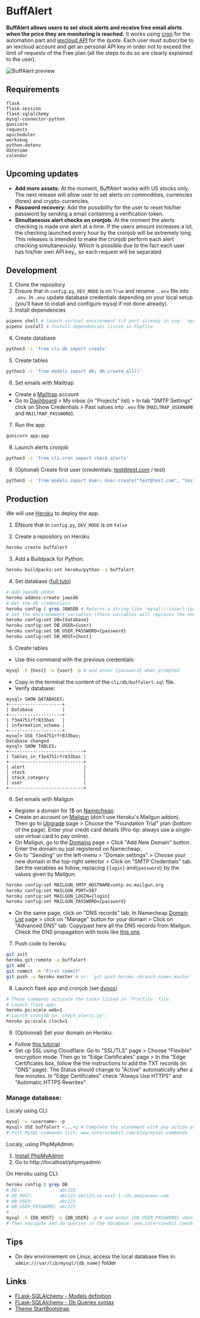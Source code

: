 # BuffAlert

**BuffAlert allows users to set stock alerts and receive free email alerts when the price they are monitoring is reached.** 
It works using [cron](https://edouardproust.dev/blog/python-deploy-a-cron-job-on-heroku_8) for the automation part and [iexcloud API](https://iexcloud.io/docs/) for the quote. 
Each user must subscribe to an iexcloud account and get an personal API key in order not to exceed the limit of requests of the Free plan (all the steps to do so are clearly explained to the user).

![BuffAlert preview](static/img/screenshot.png)

## Requirements

```
flask
flask-session
flask-sqlalchemy
mysql-connector-python
gunicorn
requests
apscheduler
werkzeug
python-dotenv
datetime
calendar
```

## Upcoming updates

- **Add more assets:** At the moment, BuffAlert works with US stocks only. The next release will allow user to set alerts on commodities, currencies (forex) and crypto-currencies.
- **Password recovery:** Add the possibility for the user to reset his/her password by sending a email containing a verification token.
- **Simultaneous alert checks on cronjob:** At the moment the alerts checking is made one alert at a time. If the users amount increases a lot, the checking launched every hour by the cronjob will be extremely long. This releases is intended to make the cronjob perform each alert checking simultaneously. Which is possible due to the fact each user has his/her own API key,, so each request will be separated.

## Development

1. Clone the repository
2. Ensure that in `config.py`, `DEV_MODE` is on `True` and rename `..env` file into `.env`. In `.env` update database credentials depending on your local setup (you'll have to install and configure mysql if not done already).
3. Install dependencies
```bash
pipenv shell # launch virtual environment (if port already in use: `npx kill-port <port>`)
pipenv install # Install dependencies listed in Pipfile
```
4. Create database
```bash
python3 -c 'from cli.db import create'
```
5. Create tables
```bash
python3 -c 'from models import db; db.create_all()'
```

6. Set emails with Mailtrap
- Create a [Mailtrap](https://mailtrap.io/register/signup) account
- Go to [Dashboard](https://mailtrap.io/inboxes) > My inbox (in "Projects" list) > In tab "SMTP Settings" click on Show Credentials > Past values into `.env` file (`MAILTRAP_USERNAME` and `MAILTRAP_PASSWORD`).

7. Run the app
```bash
gunicorn app:app
```
8. Launch alerts cronjob
```bash
python3 -c 'from cli.cron import check_alerts'
```

9. (Optional) Create first user (credentials: test@test.com / test)
```bash
python3 -c 'from models import User; User.create("test@test.com", "test")'
```

## Production

We will use [Heroku](https://www.heroku.com/) to deploy the app.

1. ENsure that in `config.py`, `DEV_MODE` is on `False`

2. Create a repository on Heroku
```bash
heroku create buffalert
```
3. Add a Buildpack for Python:
```bash
heroku buildpacks:set heroku/python -a buffalert
```

4. Set database ([full tuto](https://roytuts.com/how-to-deploy-python-flask-mysql-based-application-in-heroku-cloud/))
```bash
# Add JawsDB addon
heroku addons:create jawsdb
# Get the db credentials 
heroku config | grep JAWSDB # Returns a string like `mysql://{user}:{password}@{host}:{port}/{database}
# Set the environement variables (these variables will replaces the ones in the .env file):
heroku config:set DB={database}
heroku config:set DB_USER={user}
heroku config:set DB_USER_PASSWORD={password}
heroku config:set DB_HOST={host}
```

5. Create tables
- Use this command with the previous credentials:
```bash
mysql -h {host} -u {user} -p # and enter {password} when prompted
```
- Copy in the terminal the content of the `cli/db/buffalert.sql` file.
- Verify database:
```
mysql> SHOW DATABASES;
+--------------------+
| Database           |
+--------------------+
| f3e4751rfr833bas   |
| information_schema |
+--------------------+
mysql> USE f3e4751rfr833bas;
Database changed
mysql> SHOW TABLES;
+----------------------------+
| Tables_in_f3e4751rfr833bas |
+----------------------------+
| alert                      |
| stock                      |
| stock_category             |
| user                       |
+----------------------------+
```

6. Set emails with Mailgun
- Register a domain for 1$ on [Namecheap](https://www.namecheap.com/domains/).
- Create an account on [Mailgun](https://login.mailgun.com/login/) (don't use Heroku's Mailgun addon). Then go to [Upgrade](https://app.mailgun.com/app/account/mailgun/upgrade) page > Choose the "Foundation Trial" plan (bottom of the page). Enter your credit card details (Pro-tip: always use a *single-use* virtual card to pay online).
- On Mailgun, go to the [Domains](https://app.mailgun.com/app/sending/domains) page > Click "Add New Domain" button. Enter the domain ou just registered on Namecheap.
- Go to "Sending" on the left-menu > "Domain settings" > Choose your new domain in the top-right selector > Click on "SMTP Credentials" tab. Set the variables as follow, replacing `{login}` and`{password}` by the values given by Mailgun:
```bash
heroku config:set MAILGUN_SMTP_HOSTNAME=smtp.eu.mailgun.org
heroku config:set MAILGUN_PORT=587
heroku config:set MAILGUN_LOGIN={login}
heroku config:set MAILGUN_PASSWORD={password}
```
- On the same page, click on "DNS records" tab. In Namecheap [Domain List](https://ap.www.namecheap.com/domains/list/) page > click on "Manage" button for your domain > Click on "Advanced DNS" tab. Copy/past here all the DNS records from Mailgun. Check the DNS propagation with tools like [this one](https://dnschecker.org/).

7. Push code to heroku
```bash
git init
heroku git:remote -a buffalert
git add .
git commit -m "First commit"
git push -u heroku master # or: `git push heroku <branch_name>:master`
```

8. Launch flask app and cronjob (set [dynos](https://devcenter.heroku.com/articles/heroku-cli-commands#heroku-ps-type-type))
```bash
# These commands activate the tasks listed in `Procfile` file.
# Launch flask app:
heroku ps:scale web=1
# Launch cronjob on `check_alerts.py':
heroku ps:scale clock=1
```

9. (Optionnal) Set your domain on Heroku: 
- Follow [this tutorial](https://devcenter.heroku.com/articles/custom-domains)
- Set up SSL using Cloudflare: Go to "SSL/TLS" page > Choose "Flexible" encryption mode. Then go to "Edge Certificates" page > In the "Edge Certificates box, follow the the instructions to add the TXT records (in "DNS" page). The Status should change to "Active" automatically after a few minutes. In "Edge Certificates" check "Always Use HTTPS" and "Automatic HTTPS Rewrites".


### Manage database: 

Localy using CLI:
```bash
mysql -u <username> -p
mysql> USE buffalert <...>; # Complete the statement with any action you need
# Full MySQL commands list: www.interviewbit.com/blog/mysql-commands
```

Localy, using PhpMyAdmin:
1. [Install PhpMyAdmin](https://www.linuxshelltips.com/install-phpmyadmin-in-linux/)
2. Go to http://localhost/phpmyadmin

On Heroku using CLI:
```bash
heroku config | grep DB
# DB:               abc123
# DB_HOST:          abc123.abc123.us-east-1.rds.amazonaws.com
# DB_USER:          abc123
# DB_USER_PASSWORD: abc123
# ...
mysql -h {DB_HOST} -u {DB_USER} -p # and enter {DB_USER_PASSWORD} when prompted
# Then navigate and do queries in the database: www.interviewbit.com/blog/mysql-commands
```


## Tips

- On dev environement on Linux, access the local database files in: `admin:///var/lib/mysql/{db_name}` folder

## Links
- [FLask-SQLAlchemy - Models definition](https://flask-sqlalchemy.palletsprojects.com/en/2.x/quickstart/)
- [FLask-SQLAlchemy - Db Queries syntax](https://flask-sqlalchemy.palletsprojects.com/en/2.x/queries)
- [Theme StartBootstrap](https://startbootstrap.github.io/startbootstrap-new-age/)